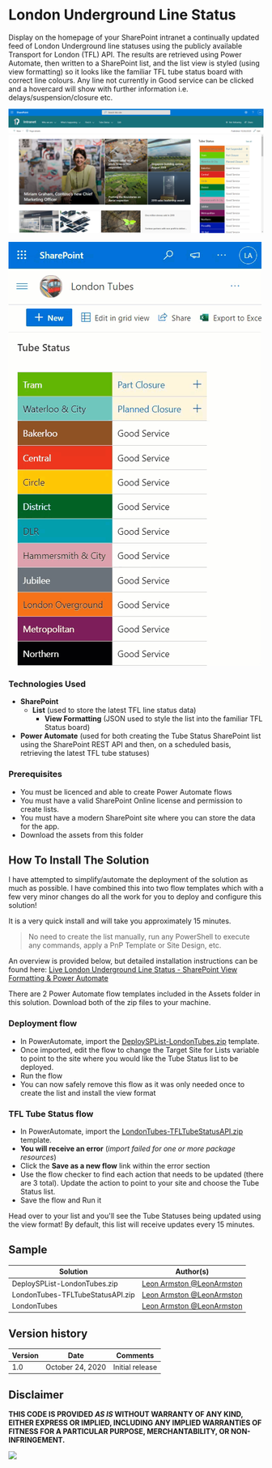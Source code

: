 # London Underground Line Status

Display on the homepage of your SharePoint intranet a continually updated feed of London Underground line statuses using the publicly available Transport for London (TFL) API. The results are retrieved using Power Automate, then written to a SharePoint list, and the list view is styled (using view formatting) so it looks like the familiar TFL tube status board with correct line colours. Any line not currently in Good service can be clicked and a hovercard will show with further information i.e. delays/suspension/closure etc. 

![Image of SharePoint List view web part on an Intranet](./screenshot.png)

![Animated GIF of the Styled SharePoint List View In Action](./screenshot-animated.gif)

### Technologies Used

* **SharePoint** 
  * **List** (used to store the latest TFL line status data)
    * **View Formatting** (JSON used to style the list into the familiar TFL Status board)
* **Power Automate** (used for both creating the Tube Status SharePoint list using the SharePoint REST API and then, on a scheduled basis, retrieving the latest TFL tube statuses)

### Prerequisites

* You must be licenced and able to create Power Automate flows
* You must have a valid SharePoint Online license and permission to create lists.
* You must have a modern SharePoint site where you can store the data for the app.
* Download the assets from this folder

## How To Install The Solution

I have attempted to simplify/automate the deployment of the solution as much as possible. I have combined this into two flow templates which with a few very minor changes do all the work for you to deploy and configure this solution!

It is a very quick install and will take you approximately 15 minutes.

> No need to create the list manually, run any PowerShell to execute any commands, apply a PnP Template or Site Design, etc.

An overview is provided below, but detailed installation instructions can be found here:
[Live London Underground Line Status - SharePoint View Formatting & Power Automate](https://www.leonarmston.com/2020/09/live-london-underground-line-status-sharepoint-view-formatting-power-automate/)

There are 2 Power Automate flow templates included in the Assets folder in this solution. Download both of the zip files to your machine.

### Deployment flow

- In PowerAutomate, import the [DeploySPList-LondonTubes.zip](./flows/DeploySPList-LondonTubes.zip) template.
- Once imported, edit the flow to change the Target Site for Lists variable to point to the site where you would like the Tube Status list to be deployed.
- Run the flow
- You can now safely remove this flow as it was only needed once to create the list and install the view format

### TFL Tube Status flow

- In PowerAutomate, import the [LondonTubes-TFLTubeStatusAPI.zip](./flows/LondonTubes-TFLTubeStatusAPI.zip) template.
- **You will receive an error** (_import failed for one or more package resources_)
- Click the **Save as a new flow** link within the error section
- Use the flow checker to find each action that needs to be updated (there are 3 total). Update the action to point to your site and choose the Tube Status list.
- Save the flow and Run it

Head over to your list and you'll see the Tube Statuses being updated using the view format! By default, this list will receive updates every 15 minutes.

## Sample

Solution|Author(s)
--------|---------
DeploySPList-LondonTubes.zip | [Leon Armston @LeonArmston](https://twitter.com/LeonArmston)
LondonTubes-TFLTubeStatusAPI.zip  | [Leon Armston @LeonArmston](https://twitter.com/LeonArmston)
LondonTubes | [Leon Armston @LeonArmston](https://twitter.com/LeonArmston)

## Version history

Version|Date|Comments
-------|----|--------
1.0|October 24, 2020|Initial release

## Disclaimer
**THIS CODE IS PROVIDED *AS IS* WITHOUT WARRANTY OF ANY KIND, EITHER EXPRESS OR IMPLIED, INCLUDING ANY IMPLIED WARRANTIES OF FITNESS FOR A PARTICULAR PURPOSE, MERCHANTABILITY, OR NON-INFRINGEMENT.**

<img src="https://telemetry.sharepointpnp.com/sp-dev-list-formatting/view-samples/london-tube-status" />

